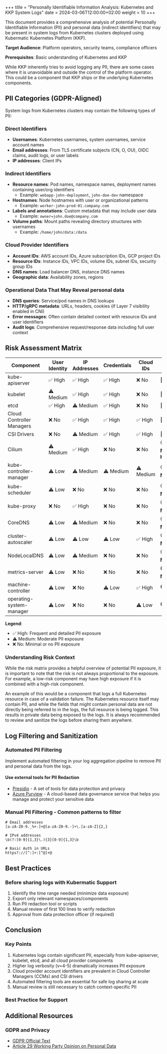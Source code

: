 +++
title = "Personally Identifiable Information Analysis: Kubernetes and KKP System Logs"
date = 2024-03-06T12:00:00+02:00
weight = 10
+++

This document provides a comprehensive analysis of potential Personally Identifiable Information (PII) and personal data (indirect identifiers) that may be present in system logs from Kubernetes clusters deployed using Kubermatic Kubernetes Platform (KKP).

**Target Audience**: Platform operators, security teams, compliance officers

**Prerequisites**: Basic understanding of Kubernetes and KKP

While KKP inherently tries to avoid logging any PII, there are some cases where it is unavoidable and outside the control of the platform operator. This could be a component that KKP ships or the underlying Kubernetes components.

## PII Categories (GDPR-Aligned)

System logs from Kubernetes clusters may contain the following types of PII:

### Direct Identifiers

* **Usernames**: Kubernetes usernames, system usernames, service account names
* **Email addresses**: From TLS certificate subjects (CN, O, OU), OIDC claims, audit logs, or user labels
* **IP addresses**: Client IPs

### Indirect Identifiers

* **Resource names**: Pod names, namespace names, deployment names containing user/org identifiers
  * Example: `webapp-john-deployment`, `john-doe-dev` namespace
* **Hostnames**: Node hostnames with user or organizational patterns
  * Example: `worker-john-prod-01.company.com`
* **Labels and annotations**: Custom metadata that may include user data
  * Example: `owner=john.doe@company.com`
* **Volume paths**: Mount paths revealing directory structures with usernames
  * Example: `/home/john/data:/data`

### Cloud Provider Identifiers

* **Account IDs**: AWS account IDs, Azure subscription IDs, GCP project IDs
* **Resource IDs**: Instance IDs, VPC IDs, volume IDs, subnet IDs, security group IDs
* **DNS names**: Load balancer DNS, instance DNS names
* **Geographic data**: Availability zones, regions

### Operational Data That May Reveal personal data

* **DNS queries**: Service/pod names in DNS lookups
* **HTTP/gRPC metadata**: URLs, headers, cookies (if Layer 7 visibility enabled in CNI)
* **Error messages**: Often contain detailed context with resource IDs and user identifiers
* **Audit logs**: Comprehensive request/response data including full user context

## Risk Assessment Matrix

| Component | User Identity | IP Addresses | Credentials | Cloud IDs | Risk Level |
|-----------|---------------|--------------|-------------|-----------|------------|
| kube-apiserver | ✅ High | ✅ High | ✅ High | ❌ No | 🔴 **HIGH** |
| kubelet | ⚠️ Medium | ✅ High | ✅ High | ❌ No | 🔴 **HIGH** |
| etcd | ✅ High | ⚠️ Medium | ✅ High | ❌ No | 🔴 **HIGH** |
| Cloud Controller Managers | ❌ No | ✅ High | ✅ High | ✅ High | 🔴 **HIGH** |
| CSI Drivers | ❌ No | ⚠️ Medium | ✅ High | ✅ High | 🔴 **HIGH** |
| Cilium | ⚠️ Medium | ✅ High | ❌ No | ❌ No | 🟡 **MEDIUM-HIGH** |
| kube-controller-manager | ⚠️ Low | ⚠️ Medium | ⚠️ Medium | ⚠️ Medium | 🟡 **MEDIUM** |
| kube-scheduler | ⚠️ Low | ❌ No | ❌ No | ❌ No | 🟡 **MEDIUM** |
| kube-proxy | ❌ No | ✅ High | ❌ No | ❌ No | 🟡 **MEDIUM** |
| CoreDNS | ⚠️ Low | ⚠️ Medium | ❌ No | ❌ No | 🟡 **MEDIUM** |
| cluster-autoscaler | ⚠️ Low | ⚠️ Low | ⚠️ Low | ✅ High | 🟡 **MEDIUM** |
| NodeLocalDNS | ⚠️ Low | ⚠️ Medium | ❌ No | ❌ No | 🟡 **MEDIUM** |
| metrics-server | ⚠️ Low | ❌ No | ❌ No | ❌ No | 🟢 **LOW-MEDIUM** |
| machine-controller | ⚠️ Low | ❌ No | ⚠️ Low | ✅ High | 🟢 **LOW** |
| operating-system-manager | ⚠️ Low | ❌ No | ❌ No | ⚠️ Low | 🟢 **LOW** |

**Legend**:

* ✅ High: Frequent and detailed PII exposure
* ⚠️ Medium: Moderate PII exposure
* ❌ No: Minimal or no PII exposure

### Understanding Risk Context

While the risk matrix provides a helpful overview of potential PII exposure, it is important to note that the risk is not always proportional to the exposure. For example, a low-risk component may have high exposure if it is combined with a high-risk component.

An example of this would be a component that logs a full Kubernetes resource in case of a validation failure. The Kubernetes resource itself may contain PII, and while the fields that might contain personal data are not directly being referred to in the logs, the full resource is being logged. This results in private data being exposed to the logs. It is always recommended to review and sanitize the logs before sharing them anywhere.

## Log Filtering and Sanitization

### Automated PII Filtering

Implement automated filtering in your log aggregation pipeline to remove PII and personal data from the logs.

#### Use external tools for PII Redaction

* [Presidio](https://microsoft.github.io/presidio/) - A set of tools for data protection and privacy
* [Azure Purview](https://learn.microsoft.com/en-us/purview/information-protection) - A cloud-based data governance service that helps you manage and protect your sensitive data

### Manual PII Filtering - Common patterns to filter

```regex
# Email addresses
[a-zA-Z0-9._%+-]+@[a-zA-Z0-9.-]+\.[a-zA-Z]{2,}

# IPv4 addresses
\b(?:[0-9]{1,3}\.){3}[0-9]{1,3}\b

# Basic Auth in URLs
https?://[^:]+:[^@]+@
```

## Best Practices

### Before sharing logs with Kubermatic Support

1. Identify the time range needed (minimize data exposure)
2. Export only relevant namespaces/components
3. Run PII redaction tool or scripts
4. Manual review of first 100 lines to verify redaction
5. Approval from data protection officer (if required)

## Conclusion

### Key Points

1. Kubernetes logs contain significant PII, especially from kube-apiserver, kubelet, etcd, and all cloud provider components
2. Higher log verbosity (v=4-5) dramatically increases PII exposure
3. Cloud provider account identifiers are prevalent in Cloud Controller Managers (CCMs) and CSI drivers
4. Automated filtering tools are essential for safe log sharing at scale
5. Manual review is still necessary to catch context-specific PII

### Best Practice for Support

## Additional Resources

### GDPR and Privacy

* [GDPR Official Text](https://gdpr-info.eu/)
* [Article 29 Working Party Opinion on Personal Data](https://ec.europa.eu/justice/article-29/documentation/opinion-recommendation/index_en.htm)
